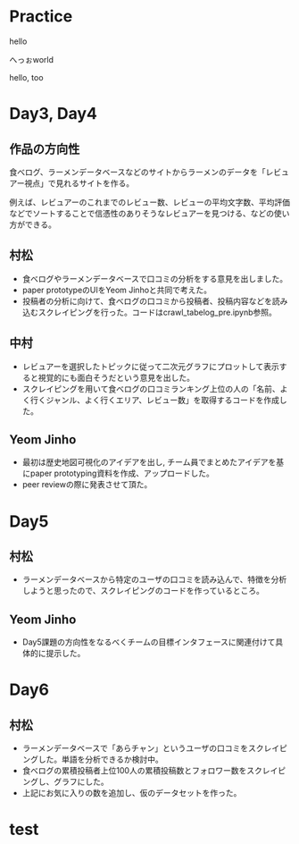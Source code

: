 # Practice

hello

へっぉworld

hello, too

# Day3, Day4
## 作品の方向性
食べログ、ラーメンデータベースなどのサイトからラーメンのデータを「レビュアー視点」で見れるサイトを作る。

例えば、レビュアーのこれまでのレビュー数、レビューの平均文字数、平均評価などでソートすることで信憑性のありそうなレビュアーを見つける、などの使い方ができる。
## 村松
* 食べログやラーメンデータベースで口コミの分析をする意見を出しました。
* paper prototypeのUIをYeom Jinhoと共同で考えた。
* 投稿者の分析に向けて、食べログの口コミから投稿者、投稿内容などを読み込むスクレイピングを行った。コードはcrawl_tabelog_pre.ipynb参照。

## 中村
* レビュアーを選択したトピックに従って二次元グラフにプロットして表示すると視覚的にも面白そうだという意見を出した。
* スクレイピングを用いて食べログの口コミランキング上位の人の「名前、よく行くジャンル、よく行くエリア、レビュー数」を取得するコードを作成した。

## Yeom Jinho
* 最初は歴史地図可視化のアイデアを出し, チーム員でまとめたアイデアを基にpaper prototyping資料を作成、アップロードした。
* peer reviewの際に発表させて頂た。

# Day5
## 村松
* ラーメンデータベースから特定のユーザの口コミを読み込んで、特徴を分析しようと思ったので、スクレイピングのコードを作っているところ。

## Yeom Jinho
* Day5課題の方向性をなるべくチームの目標インタフェースに関連付けて具体的に提示した。

# Day6
## 村松
* ラーメンデータベースで「あらチャン」というユーザの口コミをスクレイピングした。単語を分析できるか検討中。
* 食べログの累積投稿者上位100人の累積投稿数とフォロワー数をスクレイピングし、グラフにした。
* 上記にお気に入りの数を追加し、仮のデータセットを作った。
# test
